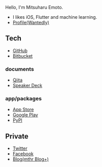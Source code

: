 Hello, I'm Mitsuharu Emoto.

- I likes iOS, Flutter and machine learning.
- [Profile(Wantedly)](https://www.wantedly.com/users/2309587)



## Tech

- [GitHub](https://github.com/mitsuharu)
- [Bitbucket](https://bitbucket.org/mthr1982/)

### documents

- [Qiita](https://qiita.com/mitsuharu_e)
- [Speaker Deck](https://speakerdeck.com/mitsuharu)

### app/packages

- [‎App Store](https://apps.apple.com/jp/developer/mitsuharu-emoto/id322739939)
- [Google Play](https://play.google.com/store/apps/developer?id=Mitsuharu+Emoto)
- [PyPI](https://pypi.org/user/mitsuharu_e/)


## Private

- [Twitter](https://twitter.com/mitsuharu_e)
- [Facebook](https://www.facebook.com/mitsuharu.emoto)
- [Blog(mthr Blog+)](https://mthr.blogspot.com/)
